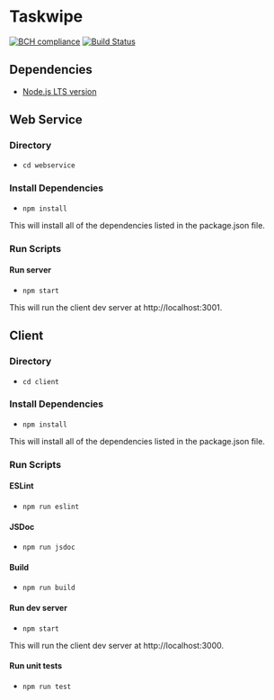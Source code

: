# Taskwipe 
[![BCH compliance](https://bettercodehub.com/edge/badge/merekorlowski/taskwipe?branch=dev)](https://bettercodehub.com/)
[![Build Status](https://travis-ci.org/merekorlowski/taskwipe.svg?branch=dev)](https://travis-ci.org/merekorlowski/taskwipe)

## Dependencies
* [Node.js LTS version](https://nodejs.org/en/)

## Web Service

### Directory
* `cd webservice`

### Install Dependencies
* `npm install`  

This will install all of the dependencies listed in the package.json file.

### Run Scripts

#### Run server
* `npm start`  

This will run the client dev server at http://localhost:3001.  

## Client

### Directory
* `cd client`

### Install Dependencies
* `npm install`  

This will install all of the dependencies listed in the package.json file.

### Run Scripts

#### ESLint
* `npm run eslint`  

#### JSDoc
* `npm run jsdoc`  

#### Build
* `npm run build`  

#### Run dev server
* `npm start`  

This will run the client dev server at http://localhost:3000.  

#### Run unit tests
* `npm run test`  
